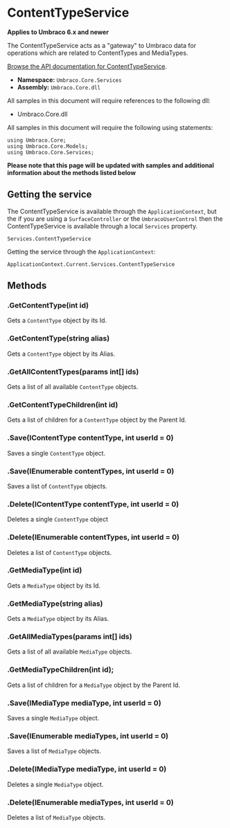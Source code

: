 # ContentTypeService

**Applies to Umbraco 6.x and newer**

The ContentTypeService acts as a "gateway" to Umbraco data for operations which are related to ContentTypes and MediaTypes.

[Browse the API documentation for ContentTypeService](https://our.umbraco.com/apidocs/csharp/api/Umbraco.Core.Services.ContentTypeService.html).

 * **Namespace:** `Umbraco.Core.Services` 
 * **Assembly:** `Umbraco.Core.dll`

All samples in this document will require references to the following dll:

* Umbraco.Core.dll

All samples in this document will require the following using statements:
	
	using Umbraco.Core;
	using Umbraco.Core.Models;
	using Umbraco.Core.Services;

**Please note that this page will be updated with samples and additional information about the methods listed below**

## Getting the service
The ContentTypeService is available through the `ApplicationContext`, but the if you are using a `SurfaceController` or the `UmbracoUserControl` then the ContentTypeService is available through a local `Services` property.

	Services.ContentTypeService

Getting the service through the `ApplicationContext`:

	ApplicationContext.Current.Services.ContentTypeService

## Methods

### .GetContentType(int id)
Gets a `ContentType` object by its Id.

### .GetContentType(string alias)
Gets a `ContentType` object by its Alias.

### .GetAllContentTypes(params int[] ids)
Gets a list of all available `ContentType` objects.

### .GetContentTypeChildren(int id)
Gets a list of children for a `ContentType` object by the Parent Id.

### .Save(IContentType contentType, int userId = 0)
Saves a single `ContentType` object.

### .Save(IEnumerable<IContentType> contentTypes, int userId = 0)
Saves a list of `ContentType` objects.

### .Delete(IContentType contentType, int userId = 0)
Deletes a single `ContentType` object

### .Delete(IEnumerable<IContentType> contentTypes, int userId = 0)
Deletes a list of `ContentType` objects.

### .GetMediaType(int id)
Gets a `MediaType` object by its Id.

### .GetMediaType(string alias)
Gets a `MediaType` object by its Alias.

### .GetAllMediaTypes(params int[] ids)
Gets a list of all available `MediaType` objects.

### .GetMediaTypeChildren(int id);
Gets a list of children for a `MediaType` object by the Parent Id.

### .Save(IMediaType mediaType, int userId = 0)
Saves a single `MediaType` object.

### .Save(IEnumerable<IMediaType> mediaTypes, int userId = 0)
Saves a list of `MediaType` objects.

### .Delete(IMediaType mediaType, int userId = 0)
Deletes a single `MediaType` object.

### .Delete(IEnumerable<IMediaType> mediaTypes, int userId = 0)
Deletes a list of `MediaType` objects.